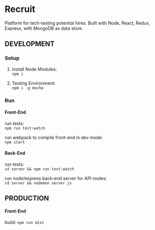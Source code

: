 # Recruit
Platform for tech-testing potential hires.  Built with Node, React, Redux, Express, with MongoDB as data store.

## DEVELOPMENT
### Setup
1. Install Node Modules:  
```npm i```

2. Testing Environment:  
```npm i -g mocha```

### Run 
#### Front-End
run tests:  
```npm run test:watch```

run webpack to compile front-end in dev mode:  
```npm start```

#### Back-End
run tests:  
```cd server && npm run test:watch```

run node/express back-end server for API routes:  
```cd server && nodemon server.js```


## PRODUCTION
#### Front-End
build:
```npm run dist```